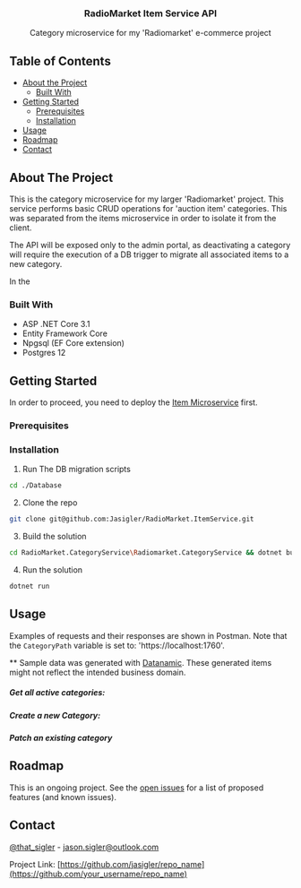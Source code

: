 
  <h3 align="center">RadioMarket Item Service API</h3>

  <p align="center">
    Category microservice for my 'Radiomarket' e-commerce project
</p>



## Table of Contents

* [About the Project](#about-the-project)
  * [Built With](#built-with)
* [Getting Started](#getting-started)
  * [Prerequisites](#prerequisites)
  * [Installation](#installation)
* [Usage](#usage)
* [Roadmap](#roadmap)
* [Contact](#contact)



## About The Project

This is the category microservice for my larger 'Radiomarket' project. This service performs basic CRUD operations for 'auction item' categories. This was separated from the items microservice in order to isolate it from the client. 

The API will be exposed only to the admin portal, as deactivating a category will require the execution of a DB trigger to migrate all associated items to a new category. 

In the 


### Built With

* ASP .NET Core 3.1
* Entity Framework Core
* Npgsql (EF Core extension)
* Postgres 12


<!-- GETTING STARTED -->
## Getting Started

In order to proceed, you need to deploy the [Item Microservice](https://github.com/Jasigler/RadioMarket.ItemService) first. 


### Prerequisites



### Installation

1. Run The DB migration scripts
```sh
cd ./Database
```
2. Clone the repo
```sh
git clone git@github.com:Jasigler/RadioMarket.ItemService.git
```
3. Build the solution
```sh
cd RadioMarket.CategoryService\Radiomarket.CategoryService && dotnet build
```
4. Run the solution
```sh
dotnet run
```



## Usage

Examples of requests and their responses are shown in Postman. Note that the `CategoryPath` variable is set to: 'https://localhost:1760'.

** Sample data was generated with [Datanamic](https://www.datanamic.com/). These generated items might not reflect the intended business domain. 

##### Get all active categories:
##### Create a new Category:
##### Patch an existing category



## Roadmap

This is an ongoing project.
See the [open issues](https://github.com/othneildrew/Best-README-Template/issues) for a list of proposed features (and known issues).



<!-- CONTACT -->
## Contact

[@that_sigler](https://twitter.com/that_sigler) - jason.sigler@outlook.com

Project Link: [https://github.com/jasigler/repo_name](https://github.com/your_username/repo_name)


